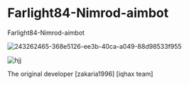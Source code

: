 # Farlight84-Nimrod-aimbot
Farlight84-Nimrod-aimbot


![243262465-368e5126-ee3b-40ca-a049-88d98533f955](https://github.com/IQPZ/Farlight84-Nimrod-aimbot/assets/69715395/444d1251-7282-45e7-9936-c07045fddb70)

![hjj](https://github.com/IQPZ/Farlight84-Nimrod-aimbot/assets/69715395/d1bb9e73-632a-40c4-9af0-8379cc5281e5)

The original developer [zakaria1996] [iqhax team]


